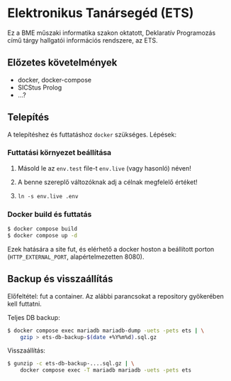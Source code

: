# Elektronikus Tanársegéd (ETS)

Ez a BME műszaki informatika szakon oktatott, Deklaratív Programozás című tárgy
hallgatói információs rendszere, az ETS.

## Előzetes követelmények

* docker, docker-compose
* SICStus Prolog
* ...?

## Telepítés

A telepítéshez és futtatáshoz `docker` szükséges. Lépések:

### Futtatási környezet beállítása

1. Másold le az `env.test` file-t `env.live` (vagy hasonló) néven!

2. A benne szereplő változóknak adj a célnak megfelelő értéket!

3. `ln -s env.live .env`

### Docker build és futtatás

```sh
$ docker compose build
$ docker compose up -d
```

Ezek hatására a site fut, és elérhető a docker hoston a beállított porton
(`HTTP_EXTERNAL_PORT`, alapértelmezetten 8080).

## Backup és visszaállítás

Előfeltétel: fut a container. Az alábbi parancsokat a repository gyökerében kell
futtatni.

Teljes DB backup:

```sh
$ docker compose exec mariadb mariadb-dump -uets -pets ets | \
    gzip > ets-db-backup-$(date +%Y%m%d).sql.gz
```

Visszaállítás:

```sh
$ gunzip -c ets-db-backup-....sql.gz | \
    docker compose exec -T mariadb mariadb -uets -pets ets
```
